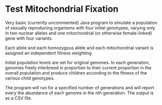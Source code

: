 # Test Mitochondrial Fixation

Very basic (currently uncommented) Java program to simulate a population of
sexually reproducing organisms with four initial genotypes, varying only in two 
nuclear alleles and one mitochondrial (or otherwise female-linked) gene with 
four variants.

Each allele and each homozygous allele and each mitochondrial variant is 
assigned an independent fitness weighting.

Initial population levels are set for original genomes. In each generation,
genomes freely interbreed in proportion to their current proportion in the
overall population and produce children according to the fitness of the 
various child genotypes.

The program will run for a specified number of generations and will report 
every the abundance of each genome in the nth generation. The output is as 
a CSV file.
